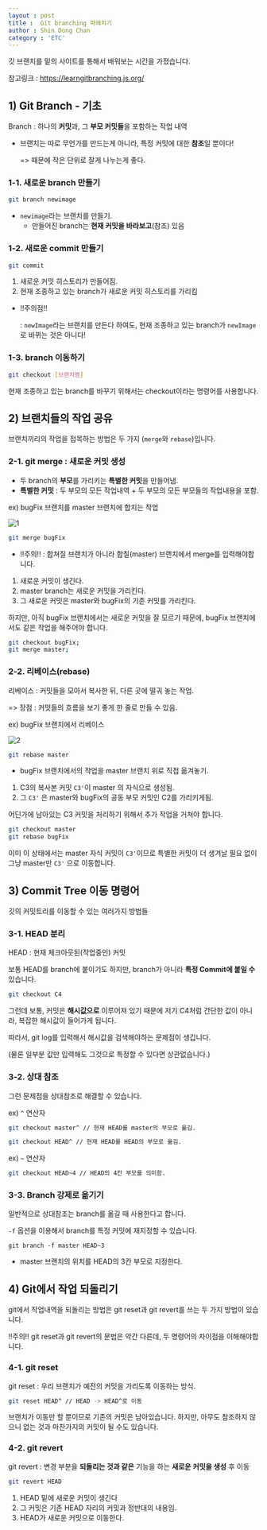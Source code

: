 ```yaml
---
layout : post
title :  Git branching 파헤치기
author : Shin Dong Chan
category : 'ETC'
---
```


깃 브랜치를 밑의 사이트를 통해서 배워보는 시간을 가졌습니다.

참고링크 : https://learngitbranching.js.org/


## 1) Git  Branch - 기초

Branch : 하나의 **커밋**과, 그 **부모 커밋들**을 포함하는 작업 내역

- 브랜치는 따로 무언가를 만드는게 아니라, 특정 커밋에 대한 **참조**일 뿐이다!

  => 때문에 작은 단위로 잘게 나누는게 좋다.

  

### 1-1. 새로운 branch 만들기

```bash
git branch newimage
```

- `newimage`라는 브랜치를 만들기.
  - 만들어진 branch는 **현재 커밋을 바라보고**(참조) 있음



### 1-2. 새로운 commit 만들기

```bash
git commit
```

1. 새로운 커밋 히스토리가 만들어짐.
2. 현재 조종하고 있는 branch가 새로운 커밋 히스토리를 가리킴

- !!주의점!!

  : `newImage`라는 브랜치를 만든다 하여도, 현재 조종하고 있는 branch가 `newImage`로 바뀌는 것은 아니다!



### 1-3.  branch 이동하기

```bash
git checkout [브랜치명]
```

현재 조종하고 있는 branch를 바꾸기 위해서는 checkout이라는 명령어를 사용합니다.





## 2) 브랜치들의 작업 공유

브랜치끼리의 작업을 접목하는 방법은 두 가지 (`merge`와 `rebase`)입니다. 



### 2-1. git merge : 새로운 커밋 생성

- 두 branch의 **부모**를 가리키는 **특별한 커밋**을 만들어냄.
- **특별한 커밋** : 두 부모의 모든 작업내역 + 두 부모의 모든 부모들의 작업내용을 포함.

ex) bugFix 브랜치를 master 브랜치에 합치는 작업

![1](https://user-images.githubusercontent.com/37765338/60950540-4d2d0880-a332-11e9-99e9-c225ae0aea91.png)

```bash
git merge bugFix
```

- !!주의!! : 합쳐질 브랜치가 아니라 합칠(master) 브랜치에서 merge를 입력해야합니다.

1. 새로운 커밋이 생긴다.
2. master branch는 새로운 커밋을 가리킨다.
3. 그 새로운 커밋은 master와 bugFix의 기존 커밋를 가리킨다.



하지만, 아직 bugFix 브랜치에서는 새로운 커밋을 잘 모르기 때문에, bugFix 브랜치에서도 같은 작업을 해주어야 합니다.

```bash
git checkout bugFix;
git merge master;
```



### 2-2. 리베이스(rebase)

리베이스 : 커밋들을 모아서 복사한 뒤, 다른 곳에 떨궈 놓는 작업. 

=> 장점 : 커밋들의 흐름을 보기 좋게 한 줄로 만들 수 있음.



ex) bugFix 브랜치에서 리베이스

![2](https://user-images.githubusercontent.com/37765338/60950541-4d2d0880-a332-11e9-9fbb-74ee8d37ced7.png)

```bash
git rebase master
```

- bugFix 브랜치에서의 작업을 master 브랜치 위로 직접 옮겨놓기.

1. C3의 복사본 커밋 `C3'`이 master 의 자식으로 생성됨.
2. 그 `C3'` 은 master와 bugFix의 공동 부모 커밋인 C2를 가리키게됨.



어딘가에 남아있는 C3 커밋을 처리하기 위해서 추가 작업을 거쳐야 합니다.

```bash
git checkout master
git rebase bugFix
```

이미 이 상태에서는 master 자식 커밋이 `C3'`이므로 특별한 커밋이 더 생겨날 필요 없이 그냥 master만 `C3'` 으로 이동합니다.





## 3) Commit Tree 이동 명령어

깃의 커밋트리를 이동할 수 있는 여러가지 방법들

### 3-1. HEAD 분리

HEAD : 현재 체크아웃된(작업중인) 커밋 

보통 HEAD를 branch에 붙이기도 하지만, branch가 아니라 **특정 Commit에 붙일 수** 있습니다.

```bash
git checkout C4
```



그런데 보통, 커밋은 **해시값으로** 이루어져 있기 때문에 저기 C4처럼 간단한 값이 아니라, 복잡한 해시값이 들어가게 됩니다.

따라서, git log를 입력해서 해시값을 검색해야하는 문제점이 생깁니다.

(물론 일부분 값만 입력해도 그것으로 특정할 수 있다면 상관없습니다.)



### 3-2. 상대 참조

그런 문제점을 상대참조로 해결할 수 있습니다.

ex) `^` 연산자

```bash
git checkout master^ // 현재 HEAD를 master의 부모로 옮김.

git checkout HEAD^ // 현재 HEAD를 HEAD의 부모로 옮김.
```

ex) `~` 연산자

```bash
git checkout HEAD~4 // HEAD의 4칸 부모를 의미함.
```



### 3-3. Branch 강제로 옮기기

일반적으로 상대참조는 branch를 옮길 때 사용한다고 합니다.

`-f` 옵션을 이용해서 branch를 특정 커밋에 재지정할 수 있습니다.

```bash'
git branch -f master HEAD~3
```

- master 브랜치의 위치를 HEAD의 3칸 부모로 지정한다.



## 4) Git에서 작업 되돌리기

git에서 작업내역을 되돌리는 방법은 git reset과 git revert를 쓰는 두 가지 방법이 있습니다.

!!주의!! git reset과 git revert의 문법은 약간 다른데, 두 명령어의 차이점을 이해해야합니다.

### 4-1.  git reset

git reset : 우리 브랜치가 예전의 커밋을 가리도록 이동하는 방식.

```bash
git reset HEAD^ // HEAD -> HEAD^로 이동
```

브랜치가 이동만 할 뿐이므로 기존의 커밋은 남아있습니다. 하지만, 아무도 참조하지 않으니 없는 것과 마찬가지의 커밋이 될 수도 있습니다.

### 4-2. git revert

git revert : 변경 부분을 **되돌리는 것과 같은** 기능을 하는 **새로운 커밋을 생성** 후 이동

```bash
git revert HEAD
```

1. HEAD 밑에 새로운 커밋이 생긴다
2. 그 커밋은 기존 HEAD 자리의 커밋과 정반대의 내용임.
3. HEAD가 새로운 커밋으로 이동한다.